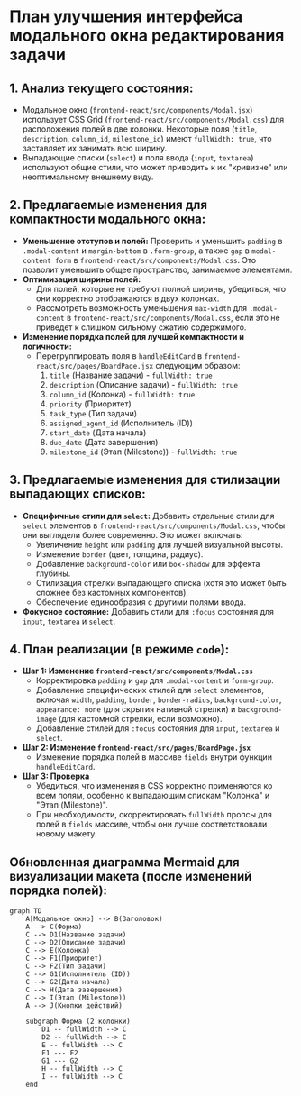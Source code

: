 # План улучшения интерфейса модального окна редактирования задачи

## 1. Анализ текущего состояния:
*   Модальное окно (`frontend-react/src/components/Modal.jsx`) использует CSS Grid (`frontend-react/src/components/Modal.css`) для расположения полей в две колонки. Некоторые поля (`title`, `description`, `column_id`, `milestone_id`) имеют `fullWidth: true`, что заставляет их занимать всю ширину.
*   Выпадающие списки (`select`) и поля ввода (`input`, `textarea`) используют общие стили, что может приводить к их "кривизне" или неоптимальному внешнему виду.

## 2. Предлагаемые изменения для компактности модального окна:

*   **Уменьшение отступов и полей:** Проверить и уменьшить `padding` в `.modal-content` и `margin-bottom` в `.form-group`, а также `gap` в `modal-content form` в `frontend-react/src/components/Modal.css`. Это позволит уменьшить общее пространство, занимаемое элементами.
*   **Оптимизация ширины полей:**
    *   Для полей, которые не требуют полной ширины, убедиться, что они корректно отображаются в двух колонках.
    *   Рассмотреть возможность уменьшения `max-width` для `.modal-content` в `frontend-react/src/components/Modal.css`, если это не приведет к слишком сильному сжатию содержимого.
*   **Изменение порядка полей для лучшей компактности и логичности:**
    *   Перегруппировать поля в `handleEditCard` в `frontend-react/src/pages/BoardPage.jsx` следующим образом:
        1.  `title` (Название задачи) - `fullWidth: true`
        2.  `description` (Описание задачи) - `fullWidth: true`
        3.  `column_id` (Колонка) - `fullWidth: true`
        4.  `priority` (Приоритет)
        5.  `task_type` (Тип задачи)
        6.  `assigned_agent_id` (Исполнитель (ID))
        7.  `start_date` (Дата начала)
        8.  `due_date` (Дата завершения)
        9.  `milestone_id` (Этап (Milestone)) - `fullWidth: true`

## 3. Предлагаемые изменения для стилизации выпадающих списков:

*   **Специфичные стили для `select`:** Добавить отдельные стили для `select` элементов в `frontend-react/src/components/Modal.css`, чтобы они выглядели более современно. Это может включать:
    *   Увеличение `height` или `padding` для лучшей визуальной высоты.
    *   Изменение `border` (цвет, толщина, радиус).
    *   Добавление `background-color` или `box-shadow` для эффекта глубины.
    *   Стилизация стрелки выпадающего списка (хотя это может быть сложнее без кастомных компонентов).
    *   Обеспечение единообразия с другими полями ввода.
*   **Фокусное состояние:** Добавить стили для `:focus` состояния для `input`, `textarea` и `select`.

## 4. План реализации (в режиме `code`):

*   **Шаг 1: Изменение `frontend-react/src/components/Modal.css`**
    *   Корректировка `padding` и `gap` для `.modal-content` и `form-group`.
    *   Добавление специфических стилей для `select` элементов, включая `width`, `padding`, `border`, `border-radius`, `background-color`, `appearance: none` (для скрытия нативной стрелки) и `background-image` (для кастомной стрелки, если возможно).
    *   Добавление стилей для `:focus` состояния для `input`, `textarea` и `select`.
*   **Шаг 2: Изменение `frontend-react/src/pages/BoardPage.jsx`**
    *   Изменение порядка полей в массиве `fields` внутри функции `handleEditCard`.
*   **Шаг 3: Проверка**
    *   Убедиться, что изменения в CSS корректно применяются ко всем полям, особенно к выпадающим спискам "Колонка" и "Этап (Milestone)".
    *   При необходимости, скорректировать `fullWidth` пропсы для полей в `fields` массиве, чтобы они лучше соответствовали новому макету.

## Обновленная диаграмма Mermaid для визуализации макета (после изменений порядка полей):

```mermaid
graph TD
    A[Модальное окно] --> B(Заголовок)
    A --> C(Форма)
    C --> D1(Название задачи)
    C --> D2(Описание задачи)
    C --> E(Колонка)
    C --> F1(Приоритет)
    C --> F2(Тип задачи)
    C --> G1(Исполнитель (ID))
    C --> G2(Дата начала)
    C --> H(Дата завершения)
    C --> I(Этап (Milestone))
    A --> J(Кнопки действий)

    subgraph Форма (2 колонки)
        D1 -- fullWidth --> C
        D2 -- fullWidth --> C
        E -- fullWidth --> C
        F1 --- F2
        G1 --- G2
        H -- fullWidth --> C
        I -- fullWidth --> C
    end